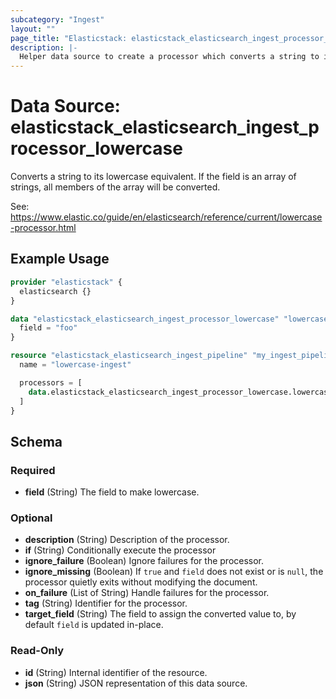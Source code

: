 ```yaml
---
subcategory: "Ingest"
layout: ""
page_title: "Elasticstack: elasticstack_elasticsearch_ingest_processor_lowercase Data Source"
description: |-
  Helper data source to create a processor which converts a string to its lowercase equivalent.
---
```


# Data Source: elasticstack_elasticsearch_ingest_processor_lowercase

Converts a string to its lowercase equivalent. If the field is an array of strings, all members of the array will be converted.

See: https://www.elastic.co/guide/en/elasticsearch/reference/current/lowercase-processor.html


## Example Usage

```terraform
provider "elasticstack" {
  elasticsearch {}
}

data "elasticstack_elasticsearch_ingest_processor_lowercase" "lowercase" {
  field = "foo"
}

resource "elasticstack_elasticsearch_ingest_pipeline" "my_ingest_pipeline" {
  name = "lowercase-ingest"

  processors = [
    data.elasticstack_elasticsearch_ingest_processor_lowercase.lowercase.json
  ]
}
```

<!-- schema generated by tfplugindocs -->
## Schema

### Required

- **field** (String) The field to make lowercase.

### Optional

- **description** (String) Description of the processor.
- **if** (String) Conditionally execute the processor
- **ignore_failure** (Boolean) Ignore failures for the processor.
- **ignore_missing** (Boolean) If `true` and `field` does not exist or is `null`, the processor quietly exits without modifying the document.
- **on_failure** (List of String) Handle failures for the processor.
- **tag** (String) Identifier for the processor.
- **target_field** (String) The field to assign the converted value to, by default `field` is updated in-place.

### Read-Only

- **id** (String) Internal identifier of the resource.
- **json** (String) JSON representation of this data source.
